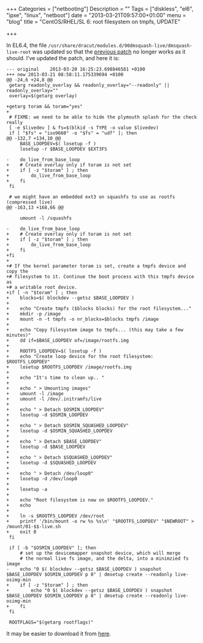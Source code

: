 +++
Categories = ["netbooting"]
Description = ""
Tags = ["diskless", "el6", "ipxe", "linux", "netboot"]
date = "2013-03-21T09:57:00+01:00"
menu = "blog"
title = "CentOS/RHEL/SL 6: root filesystem on tmpfs, UPDATE"

+++

In EL6.4, the file ``/usr/share/dracut/modules.d/90dmsquash-live/dmsquash-live-root`` was updated so that the [previous patch](/post/el6-rootfs-on-tmpfs) no longer works as it should. I’ve updated the patch, and here it is:

    --- original    2013-03-20 16:25:23.698846581 +0100
    +++ new 2013-03-21 08:58:11.175339694 +0100
    @@ -24,6 +24,8 @@
     getarg readonly_overlay && readonly_overlay="--readonly" || readonly_overlay=""
     overlay=$(getarg overlay)
     
    +getarg toram && toram="yes"
    +
     # FIXME: we need to be able to hide the plymouth splash for the check really
     [ -e $livedev ] & fs=$(blkid -s TYPE -o value $livedev)
     if [ "$fs" = "iso9660" -o "$fs" = "udf" ]; then
    @@ -132,7 +134,10 @@
         BASE_LOOPDEV=$( losetup -f )
         losetup -r $BASE_LOOPDEV $EXT3FS
     
    -    do_live_from_base_loop
    +    # Create overlay only if toram is not set
    +    if [ -z "$toram" ] ; then
    +        do_live_from_base_loop
    +    fi
     fi
     
     # we might have an embedded ext3 on squashfs to use as rootfs (compressed live)
    @@ -163,13 +168,66 @@
     
         umount -l /squashfs
     
    -    do_live_from_base_loop
    +    # Create overlay only if toram is not set
    +    if [ -z "$toram" ] ; then
    +        do_live_from_base_loop
    +    fi
    +fi
    +
    +# If the kernel parameter toram is set, create a tmpfs device and copy the 
    +# filesystem to it. Continue the boot process with this tmpfs device as
    +# a writable root device.
    +if [ -n "$toram" ] ; then
    +    blocks=$( blockdev --getsz $BASE_LOOPDEV )
    +
    +    echo "Create tmpfs ($blocks blocks) for the root filesystem..."
    +    mkdir -p /image
    +    mount -n -t tmpfs -o nr_blocks=$blocks tmpfs /image
    +
    +    echo "Copy filesystem image to tmpfs... (this may take a few minutes)"
    +    dd if=$BASE_LOOPDEV of=/image/rootfs.img
    +
    +    ROOTFS_LOOPDEV=$( losetup -f )
    +    echo "Create loop device for the root filesystem: $ROOTFS_LOOPDEV"
    +    losetup $ROOTFS_LOOPDEV /image/rootfs.img
    +
    +    echo "It's time to clean up.. "
    +
    +    echo " > Umounting images"
    +    umount -l /image
    +    umount -l /dev/.initramfs/live
    +
    +    echo " > Detach $OSMIN_LOOPDEV"
    +    losetup -d $OSMIN_LOOPDEV
    +
    +    echo " > Detach $OSMIN_SQUASHED_LOOPDEV"
    +    losetup -d $OSMIN_SQUASHED_LOOPDEV
    +    
    +    echo " > Detach $BASE_LOOPDEV"
    +    losetup -d $BASE_LOOPDEV
    +    
    +    echo " > Detach $SQUASHED_LOOPDEV"
    +    losetup -d $SQUASHED_LOOPDEV
    +    
    +    echo " > Detach /dev/loop0"
    +    losetup -d /dev/loop0
    +
    +    losetup -a
    +
    +    echo "Root filesystem is now on $ROOTFS_LOOPDEV."
    +    echo
    +
    +    ln -s $ROOTFS_LOOPDEV /dev/root
    +    printf '/bin/mount -o rw %s %s\n' "$ROOTFS_LOOPDEV" "$NEWROOT" > /mount/01-$$-live.sh
    +    exit 0
     fi
     
     if [ -b "$OSMIN_LOOPDEV" ]; then
         # set up the devicemapper snapshot device, which will merge
         # the normal live fs image, and the delta, into a minimzied fs image
    -    echo "0 $( blockdev --getsz $BASE_LOOPDEV ) snapshot $BASE_LOOPDEV $OSMIN_LOOPDEV p 8" | dmsetup create --readonly live-osimg-min
    +    if [ -z "$toram" ] ; then
    +        echo "0 $( blockdev --getsz $BASE_LOOPDEV ) snapshot $BASE_LOOPDEV $OSMIN_LOOPDEV p 8" | dmsetup create --readonly live-osimg-min
    +    fi
     fi
     
     ROOTFLAGS="$(getarg rootflags)"

It may be easier to download it from [here](/resources/patch.sl64.txt).

